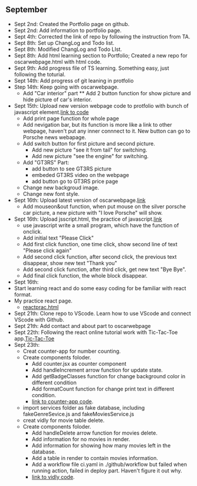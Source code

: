 ## September
* Sept 2nd: Created the Portfolio page on github.
* Sept 2nd: Add information to portfolio page.
* Sept 4th: Corrected the link of repo by following the instruction from TA.
* Sept 8th: Set up ChangLog and Todo list.
* Sept 8th: Modified ChangLog and Todo LIst.
* Sept 8th: Add html learning section to Portfolio; Created a new repo for oscarwebpage.html with html code.
* Sept 9th: Add progress file of TS learning. Something easy, just following the toturial.
* Sept 14th: Add progress of git leaning in protfolio
* Step 14th: Keep going with oscarwebpage.
  * Add "Car interior" part
    ** Add 2 button function for show picture and hide picture of car's interior.
* Sept 15th: Upload new version webpage code to protfolio with bunch of javascript element.[link to code](https://github.com/oscarwyx/oscarwyx.github.io/blob/main/oscarwebpage.html)
  * Add print page function for whole page
  * Add nevigation bar, but its function is more like a link to other webpage, haven't put any inner connnect to it. New button can go to Porsche news webapage.
  * Add switch button for first picture and second picture.
    * Add new picture "see it from tail" for switching.
    * Add new picture "see the engine" for switching.
  * Add "GT3RS" Part: 
    * add button to see GT3RS picture
    * embeded GT3RS video on the webpage 
    * add button go to GT3RS price page
  * Change new backgroud image.
  * Change new font style.
* Sept 16th: Upload latest version of oscarwebpage.[link](https://oscarwyx.github.io/oscarwebpage.html)
  * Add mouseon&out function, when put mouse on the silver porsche car picture, a new picture with "I love Porsche" will show.
* Sept 16th: Upload jsscript.html, the practice of javascript.[link](https://oscarwyx.github.io/jspractice.html)
  * use javascript write a small program, which have the function of onclick. 
  * Add initial text "Please Click"
  * Add first click function, one time click, show second line of text "Please click again"
  * Add second click function, after second click, the previous text disappear, show new text "Thank you"
  * Add second click function, after third click, get new text "Bye Bye".
  * Add final click function, the whole block disappear.
 * Sept 16th: 
  * Start learning react and do some easy coding for be familiar with react format.
  * My practice react page.
    * [reactprac.html](https://oscarwyx.github.io/reactprac.html) 
* Sept 21th: Clone repo to VScode. Learn how to use VScode and connect VScode with Github.
* Sept 21th: Add contact and about part to oscarwebpage
* Sept 22th: Following the react online tutorial work with Tic-Tac-Toe app.[Tic-Tac-Toe](https://reactjs.org/tutorial/tutorial.html)
* Sept 23th: 
  * Creat counter-app for number counting.
  * Create components foloder.
    * Add counter.jsx as counter component
    * Add handleIncrement arrow function for update state.
    * Add getBadgeClasses function for change background color in different condition
    * Add formatCount function for change print text in different condition.
    * [link to counter-app code](https://github.com/oscarwyx/oscarwyx.github.io/tree/main/counter-app).
  * import services folder as fake database, including fakeGenreSevice.js and fakeMoviesService.js
  * creat vidly for movie table delete.
   * Create components foloder.
     * Add handleDelete arrow function for movies delete.
     * Add information for no movies in render.
     * Add information for showing how many movies left in the database.
     * Add a table in render to contain movies information.
     * Add a workflow file ci.yaml in ./github/workflow but failed when running action, failed in deploy part. Haven't figure it out why.
     * [link to vidly code](https://github.com/oscarwyx/oscarwyx.github.io/tree/main/vidly).

